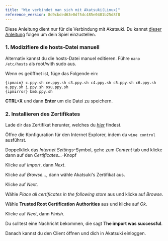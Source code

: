 ```yaml
---
title: "Wie verbindet man sich mit Akatsuki(Linux)"
reference_version: 8d9cbded63e0df5dc485e0401b25d8f8
---
```

Diese Anleitung dient nur für die Verbindung mit Akatsuki. Du kannst [dieser Anleitung](https://gist.github.com/Francesco149/a2f796683a4e5195458f4bb171d88eb0) folgen um dein Spiel einzustellen.

### 1. Modizifiere die hosts-Datei manuell
Alternativ kannst du die hosts-Datei manuel editieren. Führe `nano /etc/hosts` als root/with sudo aus.

Wenn es geöffnet ist, füge das Folgende ein:

```
{ipmain} c.ppy.sh ce.ppy.sh c3.ppy.sh c4.ppy.sh c5.ppy.sh c6.ppy.sh a.ppy.sh i.ppy.sh osu.ppy.sh
{ipmirror} bm6.ppy.sh
```
**CTRL+X** und dann **Enter** um die Datei zu speichern.

### 2. Installieren des Zertifikates
Lade dir das Zertifikat herunter, welches du [*hier*](https://old.akatsuki.pw/akatsuki.crt) findest.

Öffne die Konfiguration für den Internet Explorer, indem du `wine control` ausführst.

Doppelklick das *Internet Settings*-Symbol, gehe zum *Content* tab und klicke dann auf den *Certificates...*-Knopf

Klicke auf *Import*, dann *Next*.

Klicke auf *Browse...*, dann wähle Akatsuki's Zertifikat aus.

Klicke auf *Next*.

Wähle *Place all certificates in the following store* aus und klicke auf *Browse*.

Wähle **Trusted Root Certification Authorities** aus und klicke auf *Ok*.

Klicke auf *Next*, dann *Finish*.

Du solltest eine Nachricht bekommen, die sagt **The import was successful**.


Danach kannst du den Client öffnen und dich in Akatsuki einloggen.
